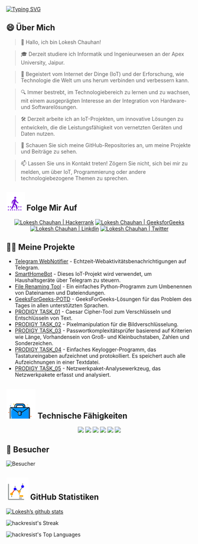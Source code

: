 [![Typing SVG](https://readme-typing-svg.demolab.com?font=Fira+Code&weight=800&size=22&pause=1000&center=true&vCenter=true&width=835&lines=%F0%9F%91%8BHallo+Besucher.+Willkommen+hier!%F0%9F%91%8B;%F0%9F%9A%80+Lasst+uns+gemeinsam+Gro%C3%9Fartiges+schaffen!+%F0%9F%9A%80;%E2%9C%A8+In+der+Welt+der+Technologie+und+dar%C3%BCber+hinaus.+%E2%9C%A8)](https://git.io/typing-svg)

## 😄 Über Mich
> 👋 Hallo, ich bin Lokesh Chauhan!

> 🎓 Derzeit studiere ich Informatik und Ingenieurwesen an der Apex University, Jaipur.

> 🌟 Begeistert vom Internet der Dinge (IoT) und der Erforschung, wie Technologie die Welt um uns herum verbinden und verbessern kann.

> 🔍 Immer bestrebt, im Technologiebereich zu lernen und zu wachsen, mit einem ausgeprägten Interesse an der Integration von Hardware- und Softwarelösungen.

> 🛠 Derzeit arbeite ich an IoT-Projekten, um innovative Lösungen zu entwickeln, die die Leistungsfähigkeit von vernetzten Geräten und Daten nutzen.

> 🔭 Schauen Sie sich meine GitHub-Repositories an, um meine Projekte und Beiträge zu sehen.

> 📫 Lassen Sie uns in Kontakt treten! Zögern Sie nicht, sich bei mir zu melden, um über IoT, Programmierung oder andere technologiebezogene Themen zu sprechen.
<!--
<p align="center">
  <a href="https://www.linkedin.com/in/lokeshchauhanapex/"><img src="https://img.shields.io/badge/Linkedin-10000?style=plastic&logo=LinkedIn&logoColor=FFFFFF&labelColor=2A79D7&color=2A79D7" alt="Lokesh Chauhan  | Linkdin"/></a>
  -->

## ![Folge Mir](/icon/follow.svg) Folge Mir Auf
<p>
<p align="center">
    <a href="https://www.hackerrank.com/profile/lokeshchauhan"><img src="https://img.shields.io/badge/Hackerrank-100000?style=plastic&logo=hackerrank&logoColor=FFFFFF&labelColor=42BA3D&color=0EA608" alt="Lokesh Chauhan | Hackerrank"/></a>
    <a href="https://auth.geeksforgeeks.org/user/lokeshchauhan"><img src="https://img.shields.io/badge/GeeksforGeeks-100000?style=plastic&logo=geeksforgeeks&logoColor=FFFFFF&labelColor=42BA3D&color=23891F" alt="Lokesh Chauhan | GeeksforGeeks"/></a>
  <a href="https://www.linkedin.com/in/lokeshchauhanapex/"><img src="https://img.shields.io/badge/Linkedin-10000?style=plastic&logo=LinkedIn&logoColor=FFFFFF&labelColor=2A79D7&color=2A79D7" alt="Lokesh Chauhan  | Linkdin"/></a>
   </a>
<a href="https://x.com/dev_lokesh_"><img src="https://img.shields.io/badge/Twitter-100000?style=plastic&logo=x&logoColor=ffffff&labelColor=000000&color=0e1525" alt="Lokesh Chauhan | Twitter"/>
    </a>
</p>

## 👨‍💻 Meine Projekte
* [Telegram WebNotifier](https://github.com/HackResist/Telegram_WebNotifier) - Echtzeit-Webaktivitätsbenachrichtigungen auf Telegram.
* [SmartHomeBot](https://github.com/HackResist/SmartHomeBot) - Dieses IoT-Projekt wird verwendet, um Haushaltsgeräte über Telegram zu steuern.
* [File Renaming Tool](https://github.com/HackResist/File-Renaming-Tool) - Ein einfaches Python-Programm zum Umbenennen von Dateinamen und Dateiendungen.
* [GeeksForGeeks-POTD](https://github.com/HackResist/GeeksForGeeks-POTD) - GeeksForGeeks-Lösungen für das Problem des Tages in allen unterstützten Sprachen.
* [PRODIGY TASK_01](https://github.com/HackResist/PRODIGY_CS_01) - Caesar Cipher-Tool zum Verschlüsseln und Entschlüsseln von Text.
* [PRODIGY TASK_02](https://github.com/HackResist/PRODIGY_CS_02) - Pixelmanipulation für die Bildverschlüsselung.
* [PRODIGY TASK_03](https://github.com/HackResist/PRODIGY_CS_03) - Passwortkomplexitätsprüfer basierend auf Kriterien wie Länge, Vorhandensein von Groß- und Kleinbuchstaben, Zahlen und Sonderzeichen.
* [PRODIGY TASK_04](https://github.com/HackResist/PRODIGY_CS_04) - Einfaches Keylogger-Programm, das Tastatureingaben aufzeichnet und protokolliert. Es speichert auch alle Aufzeichnungen in einer Textdatei.
* [PRODIGY TASK_05](https://github.com/HackResist/PRODIGY_CS_05) - Netzwerkpaket-Analysewerkzeug, das Netzwerkpakete erfasst und analysiert.

## ![Technische Fähigkeiten](/icon/Skill.svg) Technische Fähigkeiten
<p align="center">
  <a href="https://www.open-std.org/JTC1/SC22/WG14/">
    <img src="https://skillicons.dev/icons?i=c" /></a>
 <a href="https://www.oracle.com/java/">
    <img src="https://skillicons.dev/icons?i=java" /></a>
 <a href="https://isocpp.org/">
    <img src="https://skillicons.dev/icons?i=cpp" /></a>
<a href="https://www.python.org/">
    <img src="https://skillicons.dev/icons?i=py" /></a>
<a href="https://www.gnu.org/software/bash/">
    <img src="https://skillicons.dev/icons?i=bash" /></a>
  <a href="https://ecma-international.org/publications-and-standards/standards/ecma-262/">
    <img src="https://skillicons.dev/icons?i=js" /></a>
</p>

## 👀 Besucher
![Besucher](https://moe-counter.glitch.me/get/@HackResist?theme=rule34)

## ![Github Stats](/icon/graph.svg) GitHub Statistiken
[![Lokesh’s github stats](https://github-readme-stats.vercel.app/api?username=HackResist&show_icons=true&theme=dark&count_private=true)](https://github.com/HackResist)

![hackresist's Streak](https://github-readme-streak-stats.herokuapp.com/?user=hackresist&theme=cobalt&hide_border=false)

![hackresist's Top Languages](https://github-readme-stats.vercel.app/api/top-langs/?username=hackresist&theme=cobalt&show_icons=true&hide_border=false&layout=compact)
